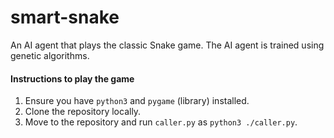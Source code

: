 # smart-snake
An AI agent that plays the classic Snake game. The AI agent is trained using genetic algorithms.

#### Instructions to play the game

1. Ensure you have `python3` and `pygame` (library) installed.
2. Clone the repository locally.
3. Move to the repository and run `caller.py` as `python3 ./caller.py`.
